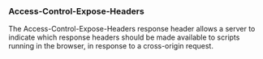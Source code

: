 ### Access-Control-Expose-Headers
The Access-Control-Expose-Headers response header allows a server to
indicate which response headers should be made available to scripts running in the browser, in response to a cross-origin request.


